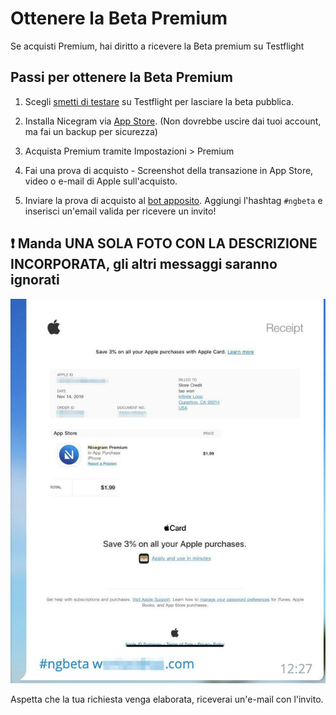 # Ottenere la Beta Premium

Se acquisti Premium, hai diritto a ricevere la Beta premium su Testflight

## Passi per ottenere la Beta Premium

1) Scegli [smetti di testare](images/StopTesting.png) su Testflight per lasciare la beta pubblica.

2) Installa Nicegram via [App Store](https://apps.apple.com/app/apple-store/id1608870673?pt=119567154&ct=nicegram.app&mt=8). (Non dovrebbe uscire dai tuoi account, ma fai un backup per sicurezza)


3) Acquista Premium tramite Impostazioni > Premium

4) Fai una prova di acquisto - Screenshot della transazione in App Store, video o e-mail di Apple sull'acquisto.

5) Inviare la prova di acquisto al [bot apposito](https://t.me/NicegramBetaBot). Aggiungi l'hashtag `#ngbeta` e inserisci un'email valida per ricevere un invito!

## ❗️ Manda UNA SOLA FOTO CON LA DESCRIZIONE INCORPORATA, gli altri messaggi saranno ignorati

![Esempio di richiesta](images/SampleRequest.png)

Aspetta che la tua richiesta venga elaborata, riceverai un'e-mail con l'invito.

